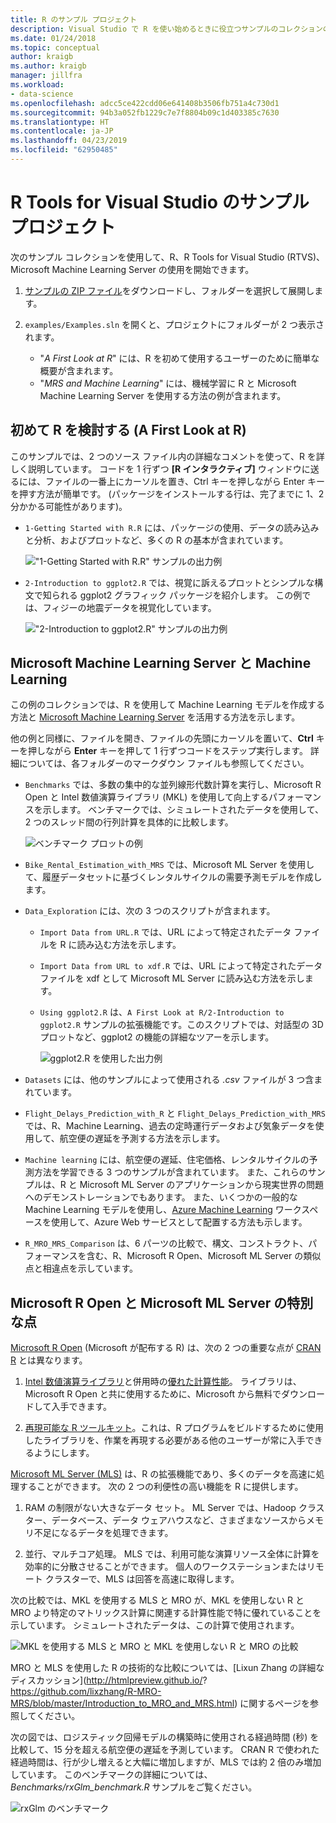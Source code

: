```yaml
---
title: R のサンプル プロジェクト
description: Visual Studio で R を使い始めるときに役立つサンプルのコレクションの索引です。
ms.date: 01/24/2018
ms.topic: conceptual
author: kraigb
ms.author: kraigb
manager: jillfra
ms.workload:
- data-science
ms.openlocfilehash: adcc5ce422cdd06e641408b3506fb751a4c730d1
ms.sourcegitcommit: 94b3a052fb1229c7e7f8804b09c1d403385c7630
ms.translationtype: HT
ms.contentlocale: ja-JP
ms.lasthandoff: 04/23/2019
ms.locfileid: "62950485"
---
```

# <a name="r-tools-for-visual-studio-sample-projects"></a>R Tools for Visual Studio のサンプル プロジェクト

次のサンプル コレクションを使用して、R、R Tools for Visual Studio (RTVS)、Microsoft Machine Learning Server の使用を開始できます。

1. [サンプルの ZIP ファイル](https://github.com/Microsoft/RTVS-docs/archive/master.zip)をダウンロードし、フォルダーを選択して展開します。
1. `examples/Examples.sln` を開くと、プロジェクトにフォルダーが 2 つ表示されます。

    - "*A First Look at R*" には、R を初めて使用するユーザーのために簡単な概要が含まれます。
    - "*MRS and Machine Learning*" には、機械学習に R と Microsoft Machine Learning Server を使用する方法の例が含まれます。

## <a name="a-first-look-at-r"></a>初めて R を検討する (A First Look at R)

このサンプルでは、2 つのソース ファイル内の詳細なコメントを使って、R を詳しく説明しています。 コードを 1 行ずつ **[R インタラクティブ]** ウィンドウに送るには、ファイルの一番上にカーソルを置き、Ctrl キーを押しながら Enter キーを押す方法が簡単です。 (パッケージをインストールする行は、完了までに 1、2 分かかる可能性があります)。

- `1-Getting Started with R.R` には、パッケージの使用、データの読み込みと分析、およびプロットなど、多くの R の基本が含まれています。

    !["1-Getting Started with R.R" サンプルの出力例](media/samples-getting-started-output.png)

- `2-Introduction to ggplot2.R` では、視覚に訴えるプロットとシンプルな構文で知られる ggplot2 グラフィック パッケージを紹介します。 この例では、フィジーの地震データを視覚化しています。

    !["2-Introduction to ggplot2.R" サンプルの出力例](media/samples-ggplot-output.png)

## <a name="microsoft-machine-learning-server-and-machine-learning"></a>Microsoft Machine Learning Server と Machine Learning

この例のコレクションでは、R を使用して Machine Learning モデルを作成する方法と [Microsoft Machine Learning Server](/machine-learning-server/what-is-machine-learning-server) を活用する方法を示します。

他の例と同様に、ファイルを開き、ファイルの先頭にカーソルを置いて、**Ctrl** キーを押しながら **Enter** キーを押して 1 行ずつコードをステップ実行します。 詳細については、各フォルダーのマークダウン ファイルも参照してください。

- `Benchmarks` では、多数の集中的な並列線形代数計算を実行し、Microsoft R Open と Intel 数値演算ライブラリ (MKL) を使用して向上するパフォーマンスを示します。 ベンチマークでは、シミュレートされたデータを使用して、2 つのスレッド間の行列計算を具体的に比較します。

    ![ベンチマーク プロットの例](media/samples-mro-benchmark-plot.png)

- `Bike_Rental_Estimation_with_MRS` では、Microsoft ML Server を使用して、履歴データセットに基づくレンタルサイクルの需要予測モデルを作成します。

- `Data_Exploration` には、次の 3 つのスクリプトが含まれます。

  - `Import Data from URL.R` では、URL によって特定されたデータ ファイルを R に読み込む方法を示します。
  - `Import Data from URL to xdf.R` では、URL によって特定されたデータ ファイルを xdf として Microsoft ML Server に読み込む方法を示します。
  - `Using ggplot2.R` は、`A First Look at R/2-Introduction to ggplot2.R` サンプルの拡張機能です。このスクリプトでは、対話型の 3D プロットなど、ggplot2 の機能の詳細なツアーを示します。

      ![ggplot2.R を使用した出力例](media/samples-3d-interactive.png)

- `Datasets` には、他のサンプルによって使用される *.csv* ファイルが 3 つ含まれています。
- `Flight_Delays_Prediction_with_R` と `Flight_Delays_Prediction_with_MRS` では、R、Machine Learning、過去の定時運行データおよび気象データを使用して、航空便の遅延を予測する方法を示します。
- `Machine learning` には、航空便の遅延、住宅価格、レンタルサイクルの予測方法を学習できる 3 つのサンプルが含まれています。 また、これらのサンプルは、R と Microsoft ML Server のアプリケーションから現実世界の問題へのデモンストレーションでもあります。 また、いくつかの一般的な Machine Learning モデルを使用し、[Azure Machine Learning](https://azure.microsoft.com/services/machine-learning/) ワークスペースを使用して、Azure Web サービスとして配置する方法も示します。

- `R_MRO_MRS_Comparison` は、6 パーツの比較で、構文、コンストラクト、パフォーマンスを含む、R、Microsoft R Open、Microsoft ML Server の類似点と相違点を示しています。

## <a name="whats-special-about-microsoft-r-open-and-microsoft-ml-server"></a>Microsoft R Open と Microsoft ML Server の特別な点

[Microsoft R Open](https://aka.ms/rtvs-r-open) (Microsoft が配布する R) は、次の 2 つの重要な点が [CRAN R](https://cran.r-project.org/) とは異なります。

1. [Intel 数値演算ライブラリ](https://software.intel.com/intel-mkl)と併用時の[優れた計算性能](https://mran.revolutionanalytics.com/rro/#intelmkl1)。 ライブラリは、Microsoft R Open と共に使用するために、Microsoft から無料でダウンロードして入手できます。

1. [再現可能な R ツールキット](https://mran.revolutionanalytics.com/rro/#reproducibility)。これは、R プログラムをビルドするために使用したライブラリを、作業を再現する必要がある他のユーザーが常に入手できるようにします。

[Microsoft ML Server (MLS)](/machine-learning-server/what-is-machine-learning-server) は、R の拡張機能であり、多くのデータを高速に処理することができます。 次の 2 つの利便性の高い機能を R に提供します。

1. RAM の制限がない大きなデータ セット。 ML Server では、Hadoop クラスター、データベース、データ ウェアハウスなど、さまざまなソースからメモリ不足になるデータを処理できます。

1. 並行、マルチコア処理。 MLS では、利用可能な演算リソース全体に計算を効率的に分散させることができます。 個人のワークステーションまたはリモート クラスターで、MLS は回答を高速に取得します。

次の比較では、MKL を使用する MLS と MRO が、MKL を使用しない R と MRO より特定のマトリックス計算に関連する計算性能で特に優れていることを示しています。 シミュレートされたデータは、この計算で使用されます。

![MKL を使用する MLS と MRO と MKL を使用しない R と MRO の比較](media/samples-speed-comparison.png)

MRO と MLS を使用した R の技術的な比較については、[Lixun Zhang の詳細なディスカッション](http://htmlpreview.github.io/? https://github.com/lixzhang/R-MRO-MRS/blob/master/Introduction_to_MRO_and_MRS.html) に関するページを参照してください。

次の図では、ロジスティック回帰モデルの構築時に使用される経過時間 (秒) を比較して、15 分を超える航空便の遅延を予測しています。  CRAN R で使われた経過時間は、行が少し増えると大幅に増加しますが、MLS では約 2 倍のみ増加しています。 このベンチマークの詳細については、*Benchmarks/rxGlm_benchmark.R* サンプルをご覧ください。

![rxGlm のベンチマーク](media/samples-rxGLM-benchmark.png)
